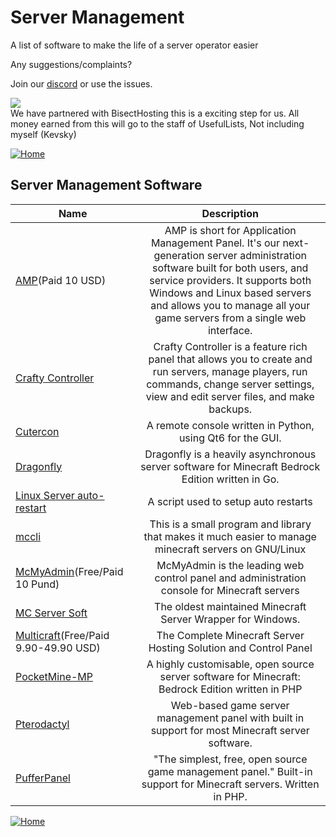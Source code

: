 # Server Management

A list of software to make the life of a server operator easier

Any suggestions/complaints?

Join our [discord](https://discord.gg/8nzHYhVUQS) or use the issues.

[<img src=https://i.imgur.com/z6MwAQs.png>](https://bisecthosting.com/UsefulLists)<br>We have partnered with BisectHosting this is a exciting step for us. All money earned from this will go to the staff of UsefulLists, Not including myself (Kevsky)

[![Home](https://i.imgur.com/zGuelkW.png)](/README.md)

## Server Management Software

| Name | Description |
| --- | :---: |
| [AMP](https://cubecoders.com/AMP)(Paid 10 USD) | AMP is short for Application Management Panel. It's our next-generation server administration software built for both users, and service providers. It supports both Windows and Linux based servers and allows you to manage all your game servers from a single web interface. |
| [Crafty Controller](https://craftycontrol.com/) | Crafty Controller is a feature rich panel that allows you to create and run servers, manage players, run commands, change server settings, view and edit server files, and make backups. |
| [Cutercon](https://github.com/Karsteski/Cutercon) | A remote console written in Python, using Qt6 for the GUI. |
| [Dragonfly](https://github.com/df-mc/dragonfly) | Dragonfly is a heavily asynchronous server software for Minecraft Bedrock Edition written in Go. |
| [Linux Server auto-restart](https://www.curseforge.com/minecraft/customization/linux-server-auto-restart) | A script used to setup auto restarts |
| [mccli](https://github.com/alvesvaren/mccli) | This is a small program and library that makes it much easier to manage minecraft servers on GNU/Linux |
| [McMyAdmin](https://www.mcmyadmin.com/)(Free/Paid 10 Pund) | McMyAdmin is the leading web control panel and administration console for Minecraft servers |
| [MC Server Soft](https://mcserversoft.com/) | The oldest maintained Minecraft Server Wrapper for Windows. |
| [Multicraft](https://www.multicraft.org/)(Free/Paid 9.90-49.90 USD) | The Complete Minecraft Server Hosting Solution and Control Panel |
| [PocketMine-MP](https://github.com/pmmp/PocketMine-MP) | A highly customisable, open source server software for Minecraft: Bedrock Edition written in PHP |
| [Pterodactyl](https://pterodactyl.io/) | Web-based game server management panel with built in support for most Minecraft server software. |
| [PufferPanel](https://www.pufferpanel.com/) | "The simplest, free, open source game management panel." Built-in support for Minecraft servers. Written in PHP. |

[![Home](https://i.imgur.com/zGuelkW.png)](/README.md)

